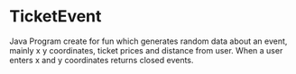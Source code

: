 # TicketEvent
Java Program create for fun which generates random data about an event, mainly x y coordinates, ticket prices and distance from user.  When a user enters x and y coordinates returns closed events.
